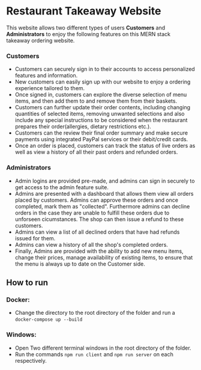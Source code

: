 # Restaurant Takeaway Website

This website allows two different types of users **Customers** and **Administrators** to enjoy the following features on this MERN stack takeaway ordering website.

### Customers

- Customers can securely sign in to their accounts to access personalized features and information.
- New customers can easily sign up with our website to enjoy a ordering experience tailored to them.
- Once signed in, customers can explore the diverse selection of menu items, and then add them to and remove them from their baskets.
- Customers can further update their order contents, including changing quantities of selected items, removing unwanted selections and also include any special instructions to be considered when the restaurant prepares their order(allergies, dietary restrictions etc.).
- Customers can the review their final order summary and make secure payments using integrated PayPal services or their debit/credit cards.
- Once an order is placed, customers can track the status of live orders as well as view a history of all their past orders and refunded orders.

### Administrators

- Admin logins are provided pre-made, and admins can sign in securely to get access to the admin feature suite.
- Admins are presented with a dashboard that allows them view all orders placed by customers. Admins can approve these orders and once completed, mark them as "collected". Furthermore admins can decline orders in the case they are unable to fulfill these orders due to unforseen cicumstances. The shop can then issue a refund to these customers.
- Admins can view a list of all declined orders that have had refunds issued for them.
- Admins can view a history of all the shop's completed orders.
- Finally, Admins are provided with the ability to add new menu items, change their prices, manage availability of existing items, to ensure that the menu is always up to date on the Customer side.

## How to run

### Docker:

- Change the directory to the root directory of the folder and run a `docker-compose up --build`

### Windows:

- Open Two different terminal windows in the root directory of the folder.
- Run the commands `npm run client` and `npm run server` on each respectively.

